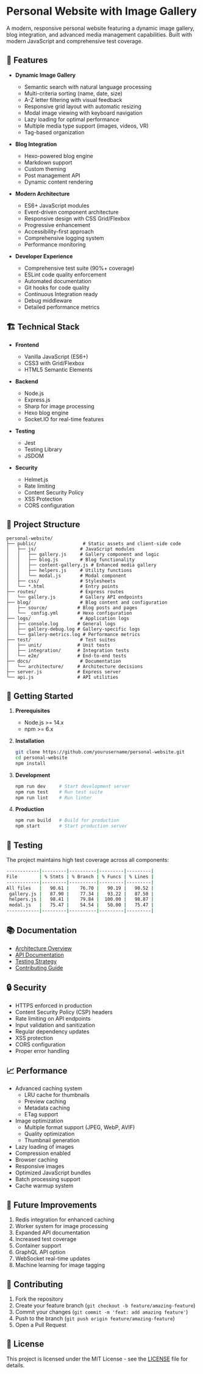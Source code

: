 # Personal Website with Image Gallery

A modern, responsive personal website featuring a dynamic image gallery, blog integration, and advanced media management capabilities. Built with modern JavaScript and comprehensive test coverage.

## 🚀 Features

- **Dynamic Image Gallery**
  - Semantic search with natural language processing
  - Multi-criteria sorting (name, date, size)
  - A-Z letter filtering with visual feedback
  - Responsive grid layout with automatic resizing
  - Modal image viewing with keyboard navigation
  - Lazy loading for optimal performance
  - Multiple media type support (images, videos, VR)
  - Tag-based organization

- **Blog Integration**
  - Hexo-powered blog engine
  - Markdown support
  - Custom theming
  - Post management API
  - Dynamic content rendering

- **Modern Architecture**
  - ES6+ JavaScript modules
  - Event-driven component architecture
  - Responsive design with CSS Grid/Flexbox
  - Progressive enhancement
  - Accessibility-first approach
  - Comprehensive logging system
  - Performance monitoring

- **Developer Experience**
  - Comprehensive test suite (90%+ coverage)
  - ESLint code quality enforcement
  - Automated documentation
  - Git hooks for code quality
  - Continuous Integration ready
  - Debug middleware
  - Detailed performance metrics

## 🏗️ Technical Stack

- **Frontend**
  - Vanilla JavaScript (ES6+)
  - CSS3 with Grid/Flexbox
  - HTML5 Semantic Elements
  
- **Backend**
  - Node.js
  - Express.js
  - Sharp for image processing
  - Hexo blog engine
  - Socket.IO for real-time features
  
- **Testing**
  - Jest
  - Testing Library
  - JSDOM
  
- **Security**
  - Helmet.js
  - Rate limiting
  - Content Security Policy
  - XSS Protection
  - CORS configuration

## 📁 Project Structure

```
personal-website/
├── public/                 # Static assets and client-side code
│   ├── js/                # JavaScript modules
│   │   ├── gallery.js     # Gallery component and logic
│   │   ├── blog.js        # Blog functionality
│   │   ├── content-gallery.js # Enhanced media gallery
│   │   ├── helpers.js     # Utility functions
│   │   └── modal.js       # Modal component
│   ├── css/               # Stylesheets
│   └── *.html             # Entry points
├── routes/                # Express routes
│   └── gallery.js         # Gallery API endpoints
├── blog/                  # Blog content and configuration
│   ├── source/           # Blog posts and pages
│   └── _config.yml       # Hexo configuration
├── logs/                  # Application logs
│   ├── console.log       # General logs
│   ├── gallery-debug.log # Gallery-specific logs
│   └── gallery-metrics.log # Performance metrics
├── test/                  # Test suites
│   ├── unit/             # Unit tests
│   ├── integration/      # Integration tests
│   └── e2e/              # End-to-end tests
├── docs/                  # Documentation
│   └── architecture/     # Architecture decisions
├── server.js             # Express server
└── api.js                # API utilities
```

## 🚦 Getting Started

1. **Prerequisites**
   - Node.js >= 14.x
   - npm >= 6.x

2. **Installation**
   ```bash
   git clone https://github.com/yourusername/personal-website.git
   cd personal-website
   npm install
   ```

3. **Development**
   ```bash
   npm run dev     # Start development server
   npm run test    # Run test suite
   npm run lint    # Run linter
   ```

4. **Production**
   ```bash
   npm run build   # Build for production
   npm start       # Start production server
   ```

## 🧪 Testing

The project maintains high test coverage across all components:

```bash
------------|---------|----------|---------|---------|
File        | % Stmts | % Branch | % Funcs | % Lines |
------------|---------|----------|---------|---------|
All files   |   90.61 |    76.70 |   90.19 |   90.52 |
 gallery.js |   87.90 |    77.34 |   93.22 |   87.50 |
 helpers.js |   98.41 |    79.84 |  100.00 |   98.87 |
 modal.js   |   75.47 |    54.54 |   50.00 |   75.47 |
------------|---------|----------|---------|---------|
```

## 📚 Documentation

- [Architecture Overview](docs/architecture/README.md)
- [API Documentation](docs/api/README.md)
- [Testing Strategy](docs/testing/README.md)
- [Contributing Guide](CONTRIBUTING.md)

## 🔒 Security

- HTTPS enforced in production
- Content Security Policy (CSP) headers
- Rate limiting on API endpoints
- Input validation and sanitization
- Regular dependency updates
- XSS protection
- CORS configuration
- Proper error handling

## 📈 Performance

- Advanced caching system
  - LRU cache for thumbnails
  - Preview caching
  - Metadata caching
  - ETag support
- Image optimization
  - Multiple format support (JPEG, WebP, AVIF)
  - Quality optimization
  - Thumbnail generation
- Lazy loading of images
- Compression enabled
- Browser caching
- Responsive images
- Optimized JavaScript bundles
- Batch processing support
- Cache warmup system

## 🔄 Future Improvements

1. Redis integration for enhanced caching
2. Worker system for image processing
3. Expanded API documentation
4. Increased test coverage
5. Container support
6. GraphQL API option
7. WebSocket real-time updates
8. Machine learning for image tagging

## 🤝 Contributing

1. Fork the repository
2. Create your feature branch (`git checkout -b feature/amazing-feature`)
3. Commit your changes (`git commit -m 'feat: add amazing feature'`)
4. Push to the branch (`git push origin feature/amazing-feature`)
5. Open a Pull Request

## 📝 License

This project is licensed under the MIT License - see the [LICENSE](LICENSE) file for details.
